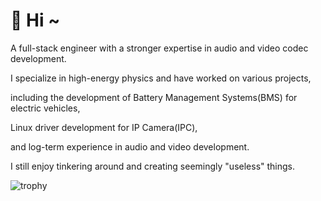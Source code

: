 # 🌟 Hi ~  

A full-stack engineer with a stronger expertise in audio and video codec development.

I specialize in high-energy physics and have worked on various projects, 

including the development of Battery Management Systems(BMS) for electric vehicles, 

Linux driver development for IP Camera(IPC), 

and log-term experience in audio and video development.

I still enjoy tinkering around and creating seemingly "useless" things.


<img src="https://github-profile-trophy.vercel.app/?username=leeyeel&theme=tokyonight&column=7&no-frame=true" alt="trophy"/>

